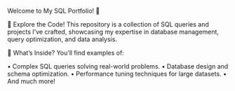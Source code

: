 Welcome to My SQL Portfolio! 👋

🎉 Explore the Code! This repository is a collection of SQL queries and projects I’ve crafted, showcasing my expertise in database management, query optimization, and data analysis.

🚀 What’s Inside?
You’ll find examples of:

•	Complex SQL queries solving real-world problems.
•	Database design and schema optimization.
•	Performance tuning techniques for large datasets.
•	And much more!
